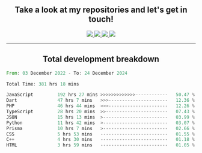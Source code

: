 <h2 align="center">
  Take a look at my repositories and let's get in touch!
</h2>
<p align="center">
  <a href="https://www.instagram.com/rayhanarkan?igsh=MXM3dHhmMTZ3ZWVsaA==">
    <img src="https://img.icons8.com/material-outlined/30/689d6a/instagram.png"/>
  </a>
  <a href="https://www.linkedin.com/in/rayhanarkan/">
    <img src="https://img.icons8.com/material-outlined/30/689d6a/linkedin.png"/>
  </a>
  <a href="">
    <img src="https://img.icons8.com/material-outlined/30/689d6a/geography.png"/>
  </a>
  <a href="mailto:rayhanarkan30@gmail.com">
    <img src="https://img.icons8.com/material-outlined/30/689d6a/email.png"/>
  </a>
</p>

---

<h2 align="center">Total development breakdown</h2>

<p align="center">
<!--START_SECTION:waka-->

```rust
From: 03 December 2022 - To: 24 December 2024

Total Time: 381 hrs 18 mins

JavaScript         192 hrs 27 mins >>>>>>>>>>>>>------------   50.47 %
Dart               47 hrs 7 mins   >>>----------------------   12.36 %
PHP                46 hrs 44 mins  >>>----------------------   12.26 %
TypeScript         28 hrs 20 mins  >>-----------------------   07.43 %
JSON               15 hrs 13 mins  >------------------------   03.99 %
Python             11 hrs 42 mins  >------------------------   03.07 %
Prisma             10 hrs 7 mins   >------------------------   02.66 %
CSS                5 hrs 53 mins   -------------------------   01.55 %
C++                4 hrs 30 mins   -------------------------   01.18 %
HTML               3 hrs 59 mins   -------------------------   01.05 %
```

<!--END_SECTION:waka-->
</p>
